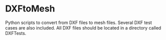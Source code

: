 # DXFtoMesh
Python scripts to convert from DXF files to mesh files. Several DXF test cases are also included. All DXF files should be located in a directory called DXFTests.
